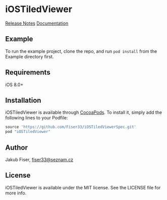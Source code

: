 # iOSTiledViewer

[Release Notes](https://www.fi.muni.cz/~xfiser1/mp/itv/notes.txt)
[Documentation](https://www.fi.muni.cz/~xfiser1/mp/itv/docs/index.html)

## Example

To run the example project, clone the repo, and run `pod install` from the Example directory first.

## Requirements

iOS 8.0+

## Installation

iOSTiledViewer is available through [CocoaPods](http://cocoapods.org). To install
it, simply add the following lines to your Podfile:

```ruby
source 'https://github.com/Fiser33/iOSTiledViewerSpec.git'
pod "iOSTiledViewer"
```

## Author

Jakub Fiser, fiser33@seznam.cz

## License

iOSTiledViewer is available under the MIT license. See the LICENSE file for more info.
